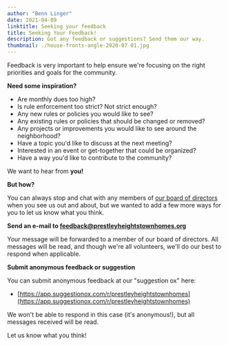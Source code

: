 ```yaml
---
author: "Benn Linger"
date: 2021-04-09
linktitle: Seeking your feedback
title: Seeking Your Feedback!
description: Got any feedback or suggestions? Send them our way.
thumbnail: ./house-fronts-angle-2020-07-01.jpg
---
```


Feedback is very important to help ensure we're focusing on the right priorities and goals for the community.

**Need some inspiration?**

 * Are monthly dues too high?
 * Is rule enforcement too strict? Not strict enough?
 * Any new rules or policies you would like to see?
 * Any existing rules or policies that should be changed or removed?
 * Any projects or improvements you would like to see around the neighborhood?
 * Have a topic you'd like to discuss at the next meeting?
 * Interested in an event or get-together that could be organized?
 * Have a way you'd like to contribute to the community?

We want to hear from **you!**

**But how?**

You can always stop and chat with any members of [our board of directors](../../board/) when you see us out and about, but we wanted to add a few more ways for you to let us know what you think.

**Send an e-mail to [feedback@prestleyheightstownhomes.org](mailto:feedback@prestleyheightstownhomes.org)**

Your message will be forwarded to a member of our board of directors. All messages will be read, and though we're all volunteers, we'll do our best to respond when applicable.

**Submit anonymous feedback or suggestion**

You can submit anonymous feedback at our "suggestion ox" here:

 * [https://app.suggestionox.com/r/prestleyheightstownhomes](https://app.suggestionox.com/r/prestleyheightstownhomes)

We won't be able to respond in this case (it's anonymous!), but all messages received will be read.

Let us know what you think!